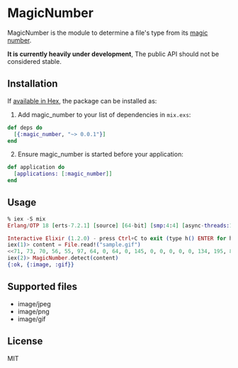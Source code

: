 # MagicNumber

MagicNumber is the module to determine a file's type from its [magic number](https://en.wikipedia.org/wiki/Magic_number_(programming)#Magic_numbers_in_files).

**It is currently heavily under development**, The public API should not be considered stable.

## Installation

If [available in Hex](https://hex.pm/docs/publish), the package can be installed as:

  1. Add magic_number to your list of dependencies in `mix.exs`:

```elixir
def deps do
  [{:magic_number, "~> 0.0.1"}]
end
```

  2. Ensure magic_number is started before your application:

```elixir
def application do
  [applications: [:magic_number]]
end
```

## Usage

```elixir
% iex -S mix
Erlang/OTP 18 [erts-7.2.1] [source] [64-bit] [smp:4:4] [async-threads:10] [hipe] [kernel-poll:false] [dtrace]

Interactive Elixir (1.2.0) - press Ctrl+C to exit (type h() ENTER for help)
iex(1)> content = File.read!("sample.gif")
<<71, 73, 70, 56, 55, 97, 64, 0, 64, 0, 145, 0, 0, 0, 0, 0, 134, 195, 81, 255, 255, 255, 0, 0, 0, 33, 249, 4, 9, 0, 0, 3, 0, 33, 255, 11, 73, 67, 67, 82, 71, 66, 71, 49, 48, 49, 50, 255, 0, 0, ...>>
iex(2)> MagicNumber.detect(content)
{:ok, {:image, :gif}}
```

## Supported files

- image/jpeg
- image/png
- image/gif

## License

MIT
